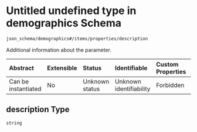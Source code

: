 # Untitled undefined type in demographics Schema

```txt
json_schema/demographics#/items/properties/description
```

Additional information about the parameter.

| Abstract            | Extensible | Status         | Identifiable            | Custom Properties | Additional Properties | Access Restrictions | Defined In                                                                                                  |
| :------------------ | :--------- | :------------- | :---------------------- | :---------------- | :-------------------- | :------------------ | :---------------------------------------------------------------------------------------------------------- |
| Can be instantiated | No         | Unknown status | Unknown identifiability | Forbidden         | Allowed               | none                | [demographics.schema.json\*](../../out/schemas/sub-schemas/demographics.schema.json "open original schema") |

## description Type

`string`
